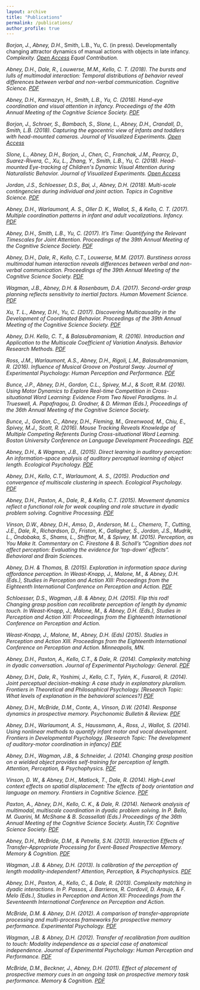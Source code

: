 ```yaml
---
layout: archive
title: "Publications"
permalink: /publications/
author_profile: true
---
```


*Borjon, J.*, *Abney, D.H.*, Smith, L.B., Yu, C. (in press). Developmentally changing attractor dynamics of manual actions with objects in late infancy. <i>Complexity<i>. [Open Access](https://www.hindawi.com/journals/complexity/2018/4714612/) *Equal Contribution*.

Abney, D.H., Dale, R., Louwerse, M.M., Kello, C. T. (2018). The bursts and lulls of multimodal interaction: Temporal distributions of behavior reveal differences between verbal and non-verbal communication. <i>Cognitive Science<i>. [PDF](http://drewabney.github.io/files/Abney_etal_2018.pdf) 

Abney, D.H., Karmazyn, H., Smith, L.B., Yu, C. (2018). Hand-eye coordination and visual attention in infancy. <i>Proceedings of the 40th Annual Meeting of the Cognitive Science Society<i>. [PDF](http://drewabney.github.io/files/Abney_etal_2018_CogSciProc.pdf) 

Borjon, J., Schroer, S., Bambach, S., Slone, L., Abney, D.H., Crandall, D., Smith, L.B. (2018). Capturing the egocentric view of infants and toddlers with head-mounted cameras. <i>Journal of Visualized Experiments<i>. [Open Access](https://www.jove.com/video/58445/a-view-their-own-capturing-egocentric-view-infants-toddlers-with-head)

Slone, L., Abney, D.H., Borjon, J., Chen, C., Franchak, J.M., Pearcy, D., Suarez-Rivera, C., Xu, L., Zhang, Y., Smith, L.B., Yu, C.  (2018). Head-mounted Eye-tracking of Children's Dynamic Visual Attention during Naturalistic Behavior. <i>Journal of Visualized Experiments<i>. [Open Access](https://www.jove.com/video/58496/gaze-action-head-mounted-eye-tracking-children-s-dynamic-visual)

Jordan, J.S., Schloesser, D.S., Bai, J., Abney, D.H. (2018). Multi-scale contingencies during individual and joint action. <i>Topics in Cognitive Science<i>. [PDF](http://drewabney.github.io/files/Jordanetal_2017.pdf) 

Abney, D.H., Warlaumont, A. S., Oller D. K., Wallot, S., & Kello, C. T. (2017). Multiple coordination patterns in infant and adult vocalizations. <i>Infancy<i>. [PDF](http://drewabney.github.io/files/Abneyetal_2017_Infancy.pdf) 

Abney, D.H., Smith, L.B., Yu, C. (2017). It’s Time: Quantifying the Relevant Timescales for Joint Attention. <i>Proceedings of the 39th Annual Meeting of the Cognitive Science Society<i>. [PDF](http://drewabney.github.io/files/AbneySmithYu_2017_CogSciProc.pdf) 
 
Abney, D.H., Dale, R., Kello, C.T., Louwerse, M.M. (2017). Burstiness across multimodal human interaction reveals differences between verbal and non-verbal communication. <i>Proceedings of the 39th Annual Meeting of the Cognitive Science Society<i>. [PDF](http://drewabney.github.io/files/AbneyDaleKelloLouwerse_2017_CogSciProc.pdf)  
 
Wagman, J.B., Abney, D.H. & Rosenbaum, D.A. (2017). Second-order grasp planning reflects sensitivity to inertial factors. <i>Human Movement Science<i>. [PDF](http://drewabney.github.io/files/WagmanAbneyRosenbaum_2017_HMS.pdf)  

Xu, T. L., Abney, D.H., Yu, C. (2017). Discovering Multicausality in the Development of Coordinated Behavior. <i>Proceedings of the 39th Annual Meeting of the Cognitive Science Society<i>. [PDF](http://drewabney.github.io/files/XuAbneyYu_2017_CogSciProc.pdf) 

Abney, D.H. Kello, C. T., & Balasubramaniam, R. (2016). Introduction and Application to the Multiscale Coefficient of Variation Analysis. <i>Behavior Research Methods<i>. [PDF](http://drewabney.github.io/files/Abney2017_Article_IntroductionAndApplicationOfTh.pdf)  

Ross, J.M., Warlaumont, A.S., Abney, D.H., Rigoli, L.M., Balasubramaniam, R. (2016). Influence of Musical Groove on Postural Sway. <i>Journal of Experimental Psychology: Human Perception and Performance<i>. [PDF](http://drewabney.github.io/files/Rossetal_2016_JEPHPP.pdf)  

Bunce, J.P., Abney, D.H., Gordon, C.L., Spivey, M.J., & Scott, R.M. (2016). Using Motor Dynamics to Explore Real-time Competition in Cross-situational Word Learning: Evidence From Two Novel Paradigms. In J. Trueswell, A. Papafragou, D. Grodner, & D. Mirman (Eds.), <i>Proceedings of the 36th Annual Meeting of the Cognitive Science Society<i>. 

Bunce, J., Gordon, C., Abney, D.H., Fleming, M., Greenwood, M., Chiu, E., Spivey, M.J., Scott, R. (2016). Mouse Tracking Reveals Knowledge of Multiple Competing Referents During Cross-situational Word Learning. <i>Boston University Conference on Language Development Proceedings<i>. [PDF](http://drewabney.github.io/files/Bunceetal_2016_BUCLDPS.pdf)  

Abney, D.H., & Wagman, J.B., (2015). Direct learning in auditory perception: An information-space analysis of auditory perceptual learning of object length. <i>Ecological Psychology<i>. [PDF](http://drewabney.github.io/files/AbneyWagman_2015_EP.pdf) 

Abney, D.H., Kello, C.T., Warlaumont, A. S.,  (2015). Production and convergence of multiscale clustering in speech. <i>Ecological Psychology<i>. [PDF](http://drewabney.github.io/files/AbneyKelloWarlaumont_2015_EP.pdf) 

Abney, D.H., Paxton, A., Dale, R., & Kello, C.T. (2015). Movement dynamics reflect a functional role for weak coupling and role structure in dyadic problem solving. <i>Cognitive Processing<i>. [PDF](http://drewabney.github.io/files/Abneyetal_2015_CP.pdf) 

Vinson, D.W., Abney, D.H., Amso, D., Anderson, M. L., Chemero, T., Cutting, J.E., Dale, R., Richardson, D., Friston, K., Gallagher, S., Jordan, J.S., Mudrik, L., Ondobaka, S., Shams, L., Shiffrar, M., & Spivey, M. (2015). Perception, as You Make It. Commentary on C. Firestone & B. Scholl’s “Cognition does not affect perception: Evaluating the evidence for ‘top-down’ effects”. <i>Behavioral and Brain Sciences<i>. 

Abney, D.H. & Thomas, B. (2015). Exploration in information space during affordance perception. In Weast-Knapp, J., Malone, M., & Abney, D.H. (Eds.), <i>Studies in Perception and Action XIII: Proceedings from the Eighteenth International Conference on Perception and Action<i>. [PDF](http://drewabney.github.io/files/AbneyThomas_2015_StudiesinPerceptionAction.pdf) 

Schloesser, D.S., Wagman, J.B. & Abney, D.H. (2015). Flip this rod! Changing grasp position can recalibrate perception of length by dynamic touch. In Weast-Knapp, J., Malone, M., & Abney, D.H. (Eds.), <i>Studies in Perception and Action XIII: Proceedings from the Eighteenth International Conference on Perception and Action<i>. 

Weast-Knapp, J., Malone, M., Abney, D.H. (Eds) (2015). Studies in Perception and Action XIII. <i>Proceedings from the Eighteenth International Conference on Perception and Action<i>. Minneapolis, MN.

Abney, D.H., Paxton, A., Kello, C.T., & Dale, R. (2014). Complexity matching in dyadic conversation. <i>Journal of Experimental Psychology: General<i>. [PDF](http://drewabney.github.io/files/Abneyetal_2014_JEPG.pdf) 

Abney, D.H., Dale, R., Yoshimi, J., Kello, C.T., Tylén, K., Fusaroli, R. (2014). Joint perceptual decision-making: A case study in explanatory pluralism. <i>Frontiers in Theoretical and Philosophical Psychology<i>. [Research Topic: What levels of explanation in the behavioral sciences?] [PDF](http://drewabney.github.io/files/Abneyetal_2014_FrontiersPhil.pdf) 

Abney, D.H., McBride, D.M., Conte, A., Vinson, D.W. (2014). Response dynamics in prospective memory. <i>Psychonomic Bulletin & Review<i>. [PDF](http://drewabney.github.io/files/Abneyetal_2014_PBR.pdf) 

Abney, D.H., Warlaumont, A. S., Haussmann, A., Ross, J., Wallot, S. (2014). Using nonlinear methods to quantify infant motor and vocal development. <i>Frontiers in Developmental Psychology<i>. [Research Topic: The development of auditory-motor coordination in infancy] [PDF](http://drewabney.github.io/files/Abneyetal_2014_FrontiersPsych.pdf) 

Abney, D.H., Wagman, J.B., & Schneider, J. (2014). Changing grasp position on a wielded object provides self-training for perception of length. <i>Attention, Perception, & Psychophysics<i>. [PDF](http://drewabney.github.io/files/AbneyWagmanSchneider_2013_APP.pdf) 

Vinson, D. W., & Abney, D.H., Matlock, T., Dale, R. (2014). High-Level context effects on spatial displacement: The effects of body orientation and language on memory. <i>Frontiers in Cognitive Science<i>. [PDF](http://drewabney.github.io/files/Vinsonetal_2014_FrontiersPsych.pdf)  

Paxton, A., Abney, D.H., Kello, C. K., & Dale, R. (2014). Network analysis of multimodal, multiscale coordination in dyadic problem solving. In P. Bello, M. Guarini, M. McShane & B. Scassellati (Eds.)  <i>Proceedings of the 36th Annual Meeting of the Cognitive Science Society<i>. Austin,TX: Cognitive Science Society. [PDF](http://drewabney.github.io/files/Paxtonetal_2014_CogSciProc.pdf) 

Abney, D.H., McBride, D.M., & Petrella, S.N. (2013). Interaction Effects of Transfer-Appropriate Processing for Event-Based Prospective Memory. <i>Memory & Cognition<i>. [PDF](http://drewabney.github.io/files/AbneyMcBridePetrella_2013_MC.pdf) 

Wagman, J.B. & Abney, D.H. (2013). Is calibration of the perception of length modality-independent? <i>Attention, Perception, & Psychophysics<i>. [PDF](http://drewabney.github.io/files/WagmanAbney_2013_APP.pdf) 

Abney, D.H., Paxton, A., Kello, C., & Dale, R. (2013). Complexity matching in dyadic interactions. In P. Passos, J. Barrieros, R. Cordovil, D. Araujo, & F. Melo (Eds.), <i>Studies in Perception and Action XII: Proceedings from the Seventeenth International Conference on Perception and Action<i>. 

McBride, D.M. & Abney, D.H. (2012). A comparison of transfer-appropriate processing and multi-process frameworks for prospective memory performance. <i>Experimental Psychology<i>. [PDF](http://drewabney.github.io/files/McBride_Abney_2012_EP.pdf) 
  
Wagman, J.B. & Abney, D.H. (2012). Transfer of recalibration from audition to touch: Modality independence as a special case of anatomical independence. <i>Journal of Experimental Psychology: Human Perception and Performance<i>. [PDF](http://drewabney.github.io/files/WagmanAbney_2012_JEPHPP.pdf) 

McBride, D.M., Beckner, J., Abney, D.H. (2011). Effect of placement of prospective memory cues in an ongoing task on prospective memory task performance. <i>Memory & Cognition<i>. [PDF](http://drewabney.github.io/files/McBride_Beckner_Abney_2011_MC.pdf) 
